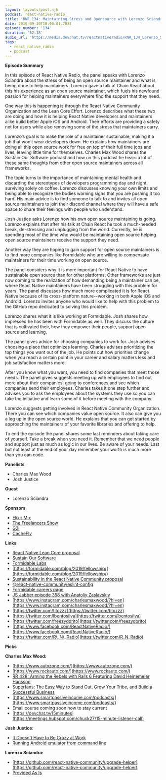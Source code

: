 ```yaml
---
layout: layouts/post.njk
podcast: react-native-radio
title: 'RNR 134: Maintaining Stress and Opensource with Lorenzo Sciandra'
date: 2019-09-10T10:00:01.783Z
episode_number: '134'
duration: '52:18'
audio_url: 'https://media.devchat.tv/reactnativeradio/RNR_134_Lorenzo_Sciandra.mp3'
tags:
  - react_native_radio
  - podcast
---
```

**Episode Summary**

In this episode of React Native Radio, the panel speaks with Lorenzo Sciandra about the stress of being an open source maintainer and what is being done to help maintainers. Lorenzo gave a talk at Chain React about this his experience as an open source maintainer, which fuels his newfound passion for helping maintainers everywhere find the support that they need.

One way this is happening is through the React Native Community Organization and the Lean Core Effort. Lorenzo describes what these two are doing and how it is helping React Native developers and maintainers alike build better Apple iOS and Android. Their efforts are providing a safety net for users while also removing some of the stress that maintainers carry.

Lorenzo’s goal is to make the role of a maintainer sustainable, making it a job that won’t wear developers down. He explains how maintainers are doing all this open source work for free on top of their full time jobs and lives, leaving little time for themselves. Charles Max Wood shares the Sustain Our Software podcast and how on this podcast he hears a lot of these same thoughts from other open source maintainers across all frameworks.

The topic turns to the importance of maintaining mental health and discarding the stereotypes of developers programming day and night, surviving solely on coffee. Lorenzo discusses knowing your own limits and being able to recognize the bodies warning signs that you are pushing it too hard. His main advice is to find someone to talk to and invites all open source maintainers to join their discord channel where they will have a safe space to share their feelings with people who understand.

Josh Justice asks Lorenzo how his own open source maintaining is going. Lorenzo explains that after his talk at Chain React he took a much-needed break, de-stressing and unplugging from the world. Currently, he is spending most of the time who would be maintaining open source helping open source maintainers receive the support they need.

Another way they are hoping to gain support for open source maintainers is to find more companies like Formidable who are willing to compensate maintainers for their time working on open source.

The panel considers why it is more important for React Native to have sustainable open source than for other platforms.  Other frameworks are just now coming to the realization of how demanding being a maintainer can be, where React Native maintainers have been struggling with this problem for years. The panel discusses how much more complicated it is for React Native because of its cross-platform nature--working in both Apple iOS and Android. Lorenzo invites anyone who would like to help with this problem to the GitHub repo dedicated to solving this problem.

Lorenzo shares what it is like working at Formidable. Josh shares how impressed he has been with Formidable as well. They discuss the culture that is cultivated their, how they empower their people, support open source and learning.

The panel gives advice for choosing companies to work for. Josh advises choosing a place that optimizes learning. Charles advises prioritizing the top things you want out of the job. He points out how priorities change when you reach a certain point in your career and salary matters less and job satisfaction matters more.

After you know what you want, you need to find companies that meet those needs. The panel gives suggests meeting up with employees to find out more about their companies, going to conferences and see which companies send their employees. Charles takes it one step further and advises you to ask the employees about the systems they use so you can take the initiative and learn some of it before meeting with the company.

Lorenzo suggests getting involved in React Native Community Organization. There you can see which companies value open source. It also can give you a leg up in the open source world. He explains that you can get started by approaching the maintainers of your favorite libraries and offering to help.  

To end the episode the panel shares some last reminders about taking care of yourself. Take a break when you need it. Remember that we need people and support just as much as logic in our lives. Be aware of your needs. Last but not least at the end of your day remember your worth is much more than you can code. 




**Panelists**

- Charles Max Wood
- Josh Justice

**Guest**

- Lorenzo Sciandra

**Sponsors**

- [Elixir Mix](https://devchat.tv/elixir-mix/)
- [The Freelancers Show](https://devchat.tv/freelancers/)
- [G2i](https://www.g2i.co/?utm_source=React_Native_Radio&amp;utm_medium=Podcast)
- [CacheFly](https://www.cachefly.com/)

**Links**

- [React Native Lean Core proposal](https://github.com/react-native-community/discussions-and-proposals/issues/6)
- [Sustain Our Software](https://devchat.tv/sustain-our-software/)
- [Formidable Labs](https://formidable.com/)
- [https://formidable.com/blog/2019/fellowship/](https://formidable.com/blog/2019/fellowship/)
- [Sustainability in the React Native Community proposal](https://github.com/react-native-community/.github/issues/41)
- [@react-native-community/eslint-config](https://www.npmjs.com/package/@react-native-community/eslint-config)
- [Formidable careers page](https://formidable.com/careers/)
- [JS Jabber episode 358 with Anatoliy Zaslavskiy](https://devchat.tv/js-jabber/jsj-358-pickle-js-tooling-and-developer-happiness-with-anatoliy-zaslavskiy/)
- [https://www.instagram.com/charlesmaxwood/?hl=en](https://www.instagram.com/charlesmaxwood/?hl=en)
- [https://twitter.com/titozzz](https://twitter.com/titozzz)
- [https://twitter.com/lbentosilva](https://twitter.com/lbentosilva)
- [https://twitter.com/freezydorito](https://twitter.com/freezydorito)
- [https://www.facebook.com/ReactNativeRadio/](https://www.facebook.com/ReactNativeRadio/)
- [https://twitter.com/R\_N\_Radio](https://twitter.com/R_N_Radio)

**Picks**

**Charles Max Wood:**

- [https://www.autozone.com/](https://www.autozone.com/)
- [https://www.rockauto.com/](https://www.rockauto.com/)
- [RR 428: Arming the Rebels with Rails 6 Featuring David Heinemeier Hansson](https://devchat.tv/ruby-rogues/rr-428-arming-the-rebels-with-rails-6-featuring-david-heinemeier-hansson/)
- [Superfans: The Easy Way to Stand Out, Grow Your Tribe, and Build a Successful Business](https://www.amazon.com/s?k=Super+fans+book+by+pat&amp;i=stripbooks&amp;ref=nb_sb_noss)
- [https://www.smartpassiveincome.com/podcasts/](https://www.smartpassiveincome.com/podcasts/)
- Email course coming soon how to stay current
- [https://devchat.tv/15minutes](https://meetings.hubspot.com/chuck27/15-minute-listener-call)

**Josh Justice:**

- [It Doesn&#39;t Have to Be Crazy at Work](https://basecamp.com/books/calm)
- [Running Android emulator from command line](https://twitter.com/Kelset/status/1161657766307606529)

**Lorenzo Sciandra:**

- [https://github.com/react-native-community/upgrade-helper](https://github.com/react-native-community/upgrade-helper)
- [Provided As Is](https://twitter.com/ProvidedAsIs/status/1169289186253451265)
